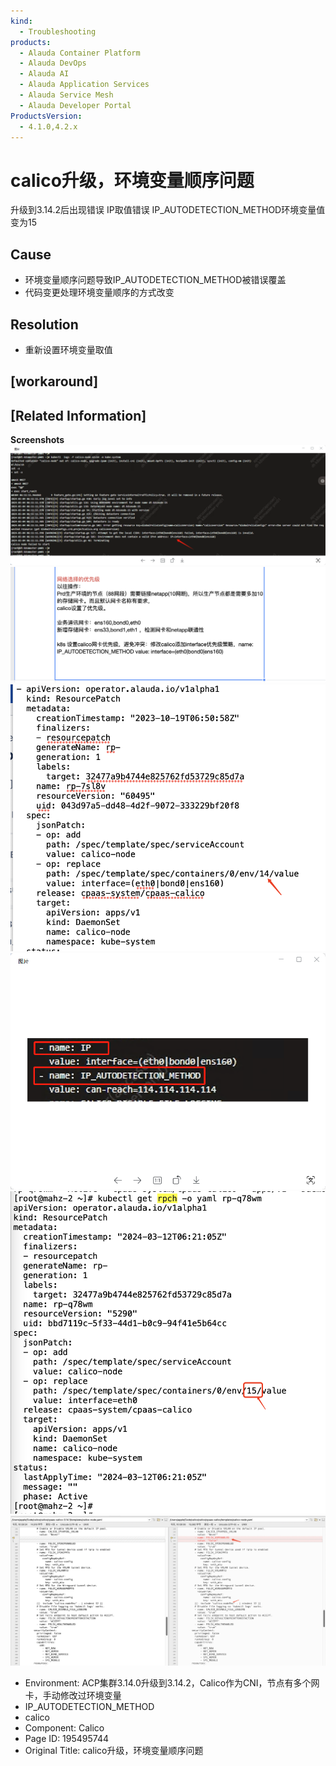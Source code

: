 ```yaml
---
kind:
  - Troubleshooting
products:
  - Alauda Container Platform
  - Alauda DevOps
  - Alauda AI
  - Alauda Application Services
  - Alauda Service Mesh
  - Alauda Developer Portal
ProductsVersion:
  - 4.1.0,4.2.x
---
```

<!-- A type of document that involves encountering a fault, diagnosing it, performing root cause analysis, and providing solutions. -->

# calico升级，环境变量顺序问题

升级到3.14.2后出现错误 IP取值错误 IP_AUTODETECTION_METHOD环境变量值变为15

## Cause
- 环境变量顺序问题导致IP_AUTODETECTION_METHOD被错误覆盖
- 代码变更处理环境变量顺序的方式改变

## Resolution
- 重新设置环境变量取值

## [workaround]

## [Related Information]
**Screenshots**
![](assets/calicosheng-ji-huan-jing-bian-liang-shun-xu-wen-ti/image-2024-3-13_10-45-23.png)
![](assets/calicosheng-ji-huan-jing-bian-liang-shun-xu-wen-ti/image-2024-3-13_10-46-31.png)
![](assets/calicosheng-ji-huan-jing-bian-liang-shun-xu-wen-ti/image-2024-3-13_10-46-49.png)
![](assets/calicosheng-ji-huan-jing-bian-liang-shun-xu-wen-ti/image-2024-3-13_10-48-27.png)
![](assets/calicosheng-ji-huan-jing-bian-liang-shun-xu-wen-ti/image-2024-3-13_10-49-37.png)
![](assets/calicosheng-ji-huan-jing-bian-liang-shun-xu-wen-ti/image-2024-3-13_10-50-17.png)
- Environment: ACP集群3.14.0升级到3.14.2，Calico作为CNI，节点有多个网卡，手动修改过环境变量
- IP_AUTODETECTION_METHOD
- calico
- Component: Calico
- Page ID: 195495744
- Original Title: calico升级，环境变量顺序问题
